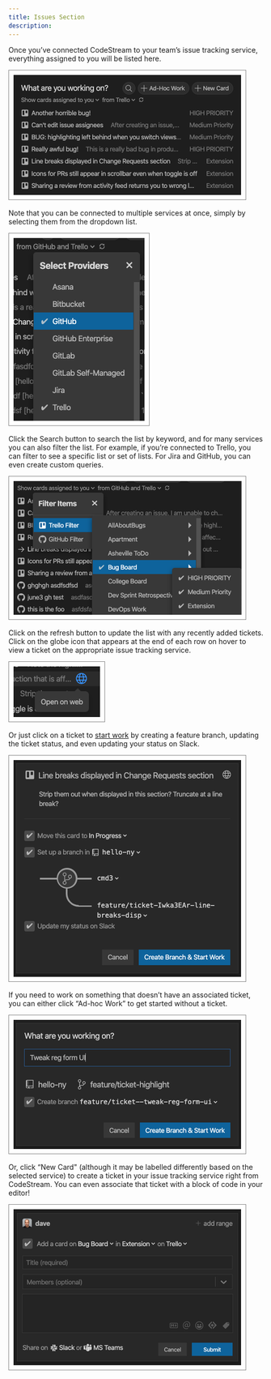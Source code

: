 ```yaml
---
title: Issues Section
description: 
---
```


Once you’ve connected CodeStream to your team’s issue tracking service,
everything assigned to you will be listed here.

![List of Tickets](../assets/images/WorkingOn-Tickets1.png)

Note that you can be connected to multiple services at once, simply by selecting
them from the dropdown list.

![Select Providers](../assets/images/Tasks-MultipleProviders.png)

Click the Search button to search the list by keyword, and for many services you
can also filter the list. For example, if you’re connected to Trello, you can
filter to see a specific list or set of lists. For Jira and GitHub, you can even
create custom queries.

![Filter Tickets](../assets/images/Tasks-FilterTkts.png)

Click on the refresh button to update the list with any recently added tickets.
Click on the globe icon that appears at the end of each row on hover to view a
ticket on the appropriate issue tracking service.

![View Ticket](../assets/images/WorkingOn-OpenWeb.png)

Or just click on a ticket to [start work](../workflow/start-work) by creating a
feature branch, updating the ticket status, and even updating your status on
Slack.

![Start Work](../assets/images/StartWork2.png)

If you need to work on something that doesn’t have an associated ticket, you can
either click “Ad-hoc Work” to get started without a ticket.

![Ad-hoc Work](../assets/images/Tasks-AdHocWork.png)

Or, click “New Card" (although it may be labelled differently based on the
selected service) to create a ticket in your issue tracking service right from
CodeStream. You can even associate that ticket with a block of code in your
editor!

![New Card](../assets/images/Tasks-TrelloCard.png)